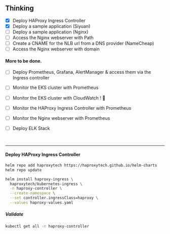 
## Thinking

- [x] Deploy HAProxy Ingress Controller
- [x] Deploy a sample application (Siyuan)
- [ ] Deploy a sample application (Nginx) 
- [ ] Access the Nginx webserver with Path
- [ ] Create a CNAME for the NLB url from a DNS provider (NameCheap)
- [ ] Access the Nginx webserver with domain

#### More to be done.
- [ ] Deploy Prometheus, Grafana, AlertManager & access them via the Ingress controller
- [ ] Monitor the EKS cluster with Prometheus
- [ ] Monitor the EKS cluster with CloudWatch ! 🤔
- [ ] Monitor the HAProxy Ingress Controller with Prometheus
- [ ] Monitor the Nginx webserver with Prometheus 
- [ ] Deploy ELK Stack


<br>


---


#### Deploy HAProxy Ingress Controller

```bash
helm repo add haproxytech https://haproxytech.github.io/helm-charts
helm repo update
```

```bash
helm install haproxy-ingress \
  haproxytech/kubernetes-ingress \
  -n haproxy-controller \
  --create-namespace \
  --set controller.ingressClass=haproxy \
  --values haproxy-values.yaml
```

##### Validate

```bash
kubectl get all -n haproxy-controller
```









